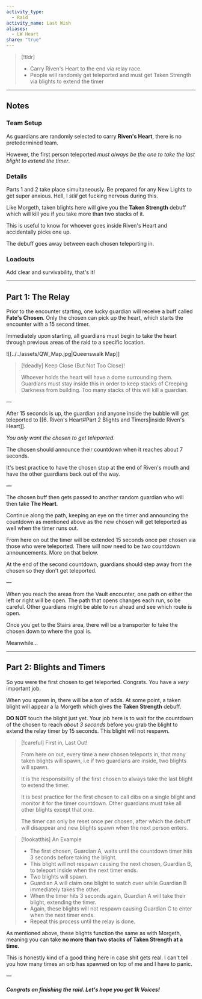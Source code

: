 ```yaml
---  
activity_type:  
  - Raid  
activity_name: Last Wish  
aliases:  
  - LW Heart  
share: "true"  
---  
```

  
> [!tldr]  
> - Carry Riven's Heart to the end via relay race.  
> - People will randomly get teleported and must get Taken Strength via blights to extend the timer  
  
----  
  
## Notes  
  
### Team Setup  
  
As guardians are randomly selected to carry **Riven's Heart**, there is no pretedermined team.  
  
However, the first person teleported *must always be the one to take the last blight to extend the timer*.  
  
### Details  
  
Parts 1 and 2 take place simultaneously. Be prepared for any New Lights to get super anxious. Hell, I *still* get fucking nervous during this.  
  
Like Morgeth, taken blights here will give you the **Taken Strength** debuff which will kill you if you take more than two stacks of it.  
  
This is useful to know for whoever goes inside Riven's Heart and accidentally picks one up.  
  
The debuff goes away between each chosen teleporting in.  
  
### Loadouts  
  
Add clear and survivability, that's it!  
  
----  
  
## Part 1: The Relay  
  
Prior to the encounter starting, one lucky guardian will receive a buff called **Fate's Chosen**. Only the chosen can pick up the heart, which starts the encounter with a 15 second timer.  
  
Immediately upon starting, all guardians must begin to take the heart through previous areas of the raid to a specific location.  
  
![[../../assets/QW_Map.jpg|Queenswalk Map]]  
  
  
> [!deadly] Keep Close (But Not Too Close)!  
>  
> Whoever holds the heart will have a dome surrounding them. Guardians must stay inside this in order to keep stacks of Creeping Darkness from building. Too many stacks of this will kill a guardian.  
  
—  
  
After 15 seconds is up, the guardian and anyone inside the bubble will get teleported to [[6. Riven's Heart#Part 2 Blights and Timers|inside Riven's Heart]].  
  
*You only want the chosen to get teleported*.  
  
The chosen should announce their countdown when it reaches about 7 seconds.  
  
It's best practice to have the chosen stop at the end of Riven's mouth and have the other guardians back out of the way.  
  
—  
  
The chosen buff then gets passed to another random guardian who will then take **The Heart**.  
  
Continue along the path, keeping an eye on the timer and announcing the countdown as mentioned above as the new chosen will get teleported as well when the timer runs out.  
  
From here on out the timer will be extended 15 seconds once per chosen via those who were teleported. There will now need to be *two* countdown announcements. More on that below.  
  
At the end of the second countdown, guardians should step away from the chosen so they don't get teleported.  
  
—  
  
When you reach the areas from the Vault encounter, one path on either the left or right will be open. The path that opens changes each run, so be careful. Other guardians might be able to run ahead and see which route is open.  
  
Once you get to the Stairs area, there will be a transporter to take the chosen down to where the goal is.  
  
Meanwhile...  
  
----  
  
## Part 2: Blights and Timers  
  
So you were the first chosen to get teleported. Congrats. You have a *very* important job.  
  
When you spawn in, there will be a ton of adds. At some point, a taken blight will appear a la Morgeth which gives the **Taken Strength** debuff.  
  
**DO NOT** touch the blight just yet. Your job here is to wait for the countdown of the chosen to reach *about 3 seconds* before you grab the blight to extend the relay timer by 15 seconds. This blight will not respawn.  
  
> [!careful] First in, Last Out!  
>  
> From here on out, every time a new chosen teleports in, that many taken blights will spawn, i.e if two guardians are inside, two blights will spawn.  
>  
> It is the responsibility of the first chosen to always take the last blight to extend the timer.  
>  
> It is best practice for the first chosen to call dibs on a single blight and monitor it for the timer countdown. Other guardians must take all other blights except that one.  
>  
> The timer can only be reset once per chosen, after which the debuff will disappear and new blights spawn when the next person enters.  
  
> [!lookatthis] An Example  
>  
> - The first chosen, Guardian A, waits until the countdown timer hits 3 seconds before taking the blight.  
> - This blight will not respawn causing the next chosen, Guardian B, to teleport inside when the next timer ends.  
> - Two blights will spawn.  
> - Guardian A will claim one blight to watch over while Guardian B immediately takes the other.  
> - When the timer hits 3 seconds again, Guardian A will take their blight, extending the timer.  
> - Again, these blights will not respawn causing Guardian C to enter when the next timer ends.  
> - Repeat this process until the relay is done.  
  
As mentioned above, these blights function the same as with Morgeth, meaning you can take **no more than two stacks of Taken Strength at a time**.  
  
This is honestly kind of a good thing here in case shit gets real. I can't tell you how many times an orb has spawned on top of me and I have to panic.  
  
—  
  
##### Congrats on finishing the raid. Let's hope you get 1k Voices!